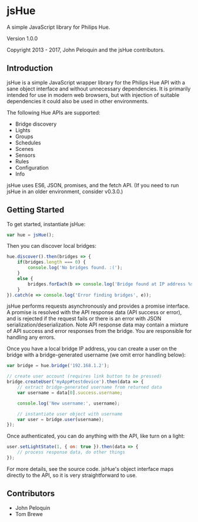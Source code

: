 # jsHue

A simple JavaScript library for Philips Hue.

Version 1.0.0

Copyright 2013 - 2017, John Peloquin and the jsHue contributors.

## Introduction

jsHue is a simple JavaScript wrapper library for the Philips Hue API with a sane
object interface and without unnecessary dependencies. It is primarily intended
for use in modern web browsers, but with injection of suitable dependencies it
could also be used in other environments.

The following Hue APIs are supported:
- Bridge discovery
- Lights
- Groups
- Schedules
- Scenes
- Sensors
- Rules
- Configuration
- Info

jsHue uses ES6, JSON, promises, and the fetch API. (If you need to run jsHue in
an older environment, consider v0.3.0.)

## Getting Started

To get started, instantiate jsHue:

```js
var hue = jsHue();
```

Then you can discover local bridges:

```js
hue.discover().then(bridges => {
    if(bridges.length === 0) {
        console.log('No bridges found. :(');
    }
    else {
        bridges.forEach(b => console.log('Bridge found at IP address %s.', b.internalipaddress));
    }
}).catch(e => console.log('Error finding bridges', e));
```

jsHue performs requests asynchronously and provides a promise interface. A promise
is resolved with the API response data (API success or error), and is rejected if
the request fails or there is an error with JSON serialization/deserialization.
Note API response data may contain a mixture of API success and error responses
from the bridge. You are responsible for handling any errors.

Once you have a local bridge IP address, you can create a user on the bridge with
a bridge-generated username (we omit error handling below):

```js
var bridge = hue.bridge('192.168.1.2');

// create user account (requires link button to be pressed)
bridge.createUser('myApp#testdevice').then(data => {
    // extract bridge-generated username from returned data
    var username = data[0].success.username;

    console.log('New username:', username);

    // instantiate user object with username
    var user = bridge.user(username);
});
```

Once authenticated, you can do anything with the API, like turn on a light:

```js
user.setLightState(1, { on: true }).then(data => {
    // process response data, do other things
});
```

For more details, see the source code. jsHue's object interface maps directly to
the API, so it is very straightforward to use.

## Contributors

- John Peloquin
- Tom Brewe
